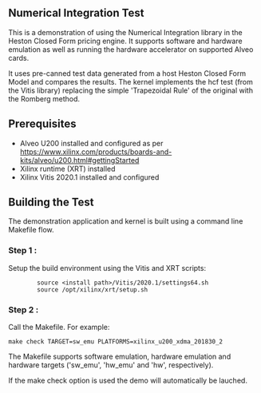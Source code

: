 ## Numerical Integration Test
This is a demonstration of using the Numerical Integration library in the Heston Closed Form pricing engine.  It supports software and hardware emulation as well as running the hardware accelerator on supported Alveo cards.

It uses pre-canned test data generated from a host Heston Closed Form Model and compares the results. The kernel implements the hcf test (from the Vitis library) replacing the simple 'Trapezoidal Rule' of the original with the Romberg method.

## Prerequisites
- Alveo U200 installed and configured as per https://www.xilinx.com/products/boards-and-kits/alveo/u200.html#gettingStarted
- Xilinx runtime (XRT) installed
- Xilinx Vitis 2020.1 installed and configured

## Building the Test
The demonstration application and kernel is built using a command line Makefile flow.

### Step 1 :
Setup the build environment using the Vitis and XRT scripts:

            source <install path>/Vitis/2020.1/settings64.sh
            source /opt/xilinx/xrt/setup.sh

### Step 2 :
Call the Makefile. For example:

	make check TARGET=sw_emu PLATFORMS=xilinx_u200_xdma_201830_2
        

The Makefile supports software emulation, hardware emulation and hardware targets ('sw_emu', 'hw_emu' and 'hw', respectively).  




If the make check option is used the demo will automatically be lauched.

